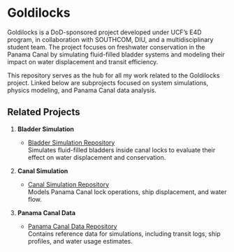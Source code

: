 # Goldilocks

Goldilocks is a DoD-sponsored project developed under UCF’s E4D program, in collaboration with SOUTHCOM, DIU, and a multidisciplinary student team. The project focuses on freshwater conservation in the Panama Canal by simulating fluid-filled bladder systems and modeling their impact on water displacement and transit efficiency.

This repository serves as the hub for all my work related to the Goldilocks project. Linked below are subprojects focused on system simulations, physics modeling, and Panama Canal data analysis.

## Related Projects

1. **Bladder Simulation**  
   - [Bladder Simulation Repository](https://github.com/jleto6/bladder-sim)  
   Simulates fluid-filled bladders inside canal locks to evaluate their effect on water displacement and conservation.

2. **Canal Simulation**  
   - [Canal Simulation Repository](https://github.com/jleto6/canal-sim)  
   Models Panama Canal lock operations, ship displacement, and water flow.

3. **Panama Canal Data**  
   - [Panama Canal Data Repository](https://github.com/jleto6/panama-canal-data)  
   Contains reference data for simulations, including transit logs, ship profiles, and water usage estimates.
